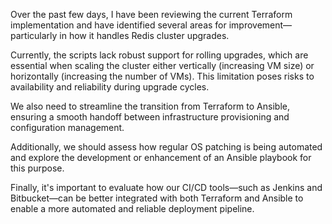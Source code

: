 Over the past few days, I have been reviewing the current Terraform implementation and have identified several areas for improvement—particularly in how it handles Redis cluster upgrades.

Currently, the scripts lack robust support for rolling upgrades, which are essential when scaling the cluster either vertically (increasing VM size) or horizontally (increasing the number of VMs). This limitation poses risks to availability and reliability during upgrade cycles.

We also need to streamline the transition from Terraform to Ansible, ensuring a smooth handoff between infrastructure provisioning and configuration management.

Additionally, we should assess how regular OS patching is being automated and explore the development or enhancement of an Ansible playbook for this purpose.

Finally, it's important to evaluate how our CI/CD tools—such as Jenkins and Bitbucket—can be better integrated with both Terraform and Ansible to enable a more automated and reliable deployment pipeline.
